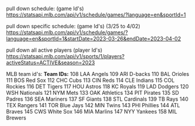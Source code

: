 pull down schedule: (game Id's)
https://statsapi.mlb.com/api/v1/schedule/games/?language=en&sportId=1

pull down specific schedule: (game Id's) (3/25 to 4/02)
https://statsapi.mlb.com/api/v1/schedule/games/?language=en&sportId=1&startDate=2023-03-26&endDate=2023-04-02


pull down all active players (player Id's)
https://statsapi.mlb.com/api/v1/sports/1/players?activeStatus=ACTIVE&season=2023

MLB team id's:
**Team IDs:**
108	LAA	Angels
109	ARI	D-backs
110	BAL	Orioles
111	BOS Red Sox
112	CHC Cubs
113	CIN	Reds
114	CLE	Indians
115	COL	Rockies
116	DET	Tigers
117	HOU Astros
118	KC	Royals
119	LAD	Dodgers
120	WSH Nationals
121	NYM Mets
133	OAK Athletics
134	PIT	Pirates
135	SD	Padres
136	SEA	Mariners
137	SF	Giants
138	STL	Cardinals
139	TB	Rays
140	TEX	Rangers
141	TOR	Blue Jays
142	MIN Twins
143	PHI	Phillies
144	ATL	Braves
145	CWS White Sox
146	MIA	Marlins
147	NYY	Yankees
158	MIL	Brewers